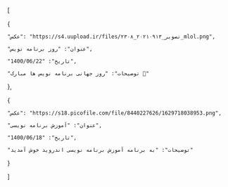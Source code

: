 [

  {

    "عکس": "https://s4.uupload.ir/files/تصویر_۲۰۲۱۰۹۱۳_۲۳۰۸_mlol.png",

    "عنوان": "روز برنامه نویس", 

    "تاریخ": "1400/06/22",

    "توضیحات": "روز جهانی برنامه نویس ها مبارک 👏"

  },

  {

    "عکس": "https://s18.picofile.com/file/8440227626/1629718038953.png",

    "عنوان": "آموزش برنامه نویسی",

    "تاریخ": "1400/06/18",

    "توضیحات": "به برنامه آموزش برنامه نویسی اندروید خوش آمدید"

  }

]
